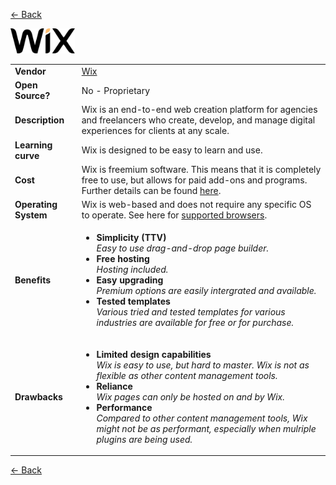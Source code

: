 <a href="readme.md"><- Back</a>

<a href="https://www.wix.com"><img src='Wixlogo.png' height='40'></a>
<table>
  <tr>
    <td><b>Vendor</td>
    <td><a href="https://www.wix.com">Wix</a></td>
  </tr>
  <tr>
    <td><b>Open Source?</td>
    <td>No - Proprietary</td>
  </tr>
  <tr>
    <td><b>Description</td>
    <td>Wix is an end-to-end web creation platform for agencies and freelancers who create, develop, and manage digital experiences for clients at any scale.</td>
  </tr> 
  <tr>
    <td><b>Learning curve</td>
    <td>Wix is designed to be easy to learn and use.</td>
  </tr> 
  <tr>
    <td><b>Cost</td>
    <td>Wix is freemium software. This means that it is completely free to use, but allows for paid add-ons and programs. Further details can be found <a href="https://support.wix.com/en/article/pricing-plans-an-overview">here</a>.</td>
  </tr>
  <tr>
    <td><b>Operating System</td>
    <td>Wix is web-based and does not require any specific OS to operate. See here for <a href="https://support.wix.com/en/article/supported-browsers">supported browsers</a>.</td>
  </tr> 
  <tr>
    <td><b>Benefits</td>
  <td>
    <ul>
      <li><b>Simplicity (TTV)</b><br><i>Easy to use drag-and-drop page builder.</i></li>
      <li><b>Free hosting</b><br><i>Hosting included.</i></li>
	  <li><b>Easy upgrading</b><br><i>Premium options are easily intergrated and available.</i></li> 
	  <li><b>Tested templates</b> <br><i>Various tried and tested templates for various industries are available for free or for purchase.</i></li>
    </ul>
  </td>
</tr>
<tr>
  <td><b>Drawbacks</td>
  <td>
    <ul>
      <li><b>Limited design capabilities</b><br><i>Wix is easy to use, but hard to master. Wix is not as flexible as other content management tools.</i></li>
      <li><b>Reliance</b><br><i>Wix pages can only be hosted on and by Wix.</i></li>
      <li><b>Performance</b><br><i>Compared to other content management tools, Wix might not be as performant, especially when mulriple plugins are being used.</i></li>
    </ul>
  </td> 
</tr>
</table>
<a href="readme.md"><- Back</a>
